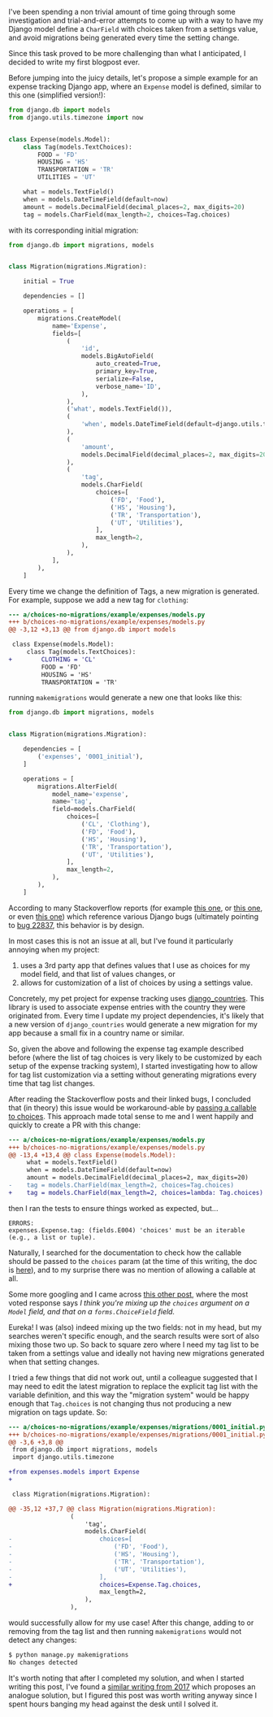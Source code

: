 I've been spending a non trivial amount of time going through some investigation and trial-and-error attempts to come up with a way to have my Django model define a `CharField` with choices taken from a settings value, and avoid migrations being generated every time the setting change.

Since this task proved to be more challenging than what I anticipated, I decided to write my first blogpost ever.

Before jumping into the juicy details, let's propose a simple example for an expense tracking Django app, where an `Expense` model is defined, similar to this one (simplified version!):

```python
from django.db import models
from django.utils.timezone import now


class Expense(models.Model):
    class Tag(models.TextChoices):
        FOOD = 'FD'
        HOUSING = 'HS'
        TRANSPORTATION = 'TR'
        UTILITIES = 'UT'

    what = models.TextField()
    when = models.DateTimeField(default=now)
    amount = models.DecimalField(decimal_places=2, max_digits=20)
    tag = models.CharField(max_length=2, choices=Tag.choices)
```

with its corresponding initial migration:

```python
from django.db import migrations, models


class Migration(migrations.Migration):

    initial = True

    dependencies = []

    operations = [
        migrations.CreateModel(
            name='Expense',
            fields=[
                (
                    'id',
                    models.BigAutoField(
                        auto_created=True,
                        primary_key=True,
                        serialize=False,
                        verbose_name='ID',
                    ),
                ),
                ('what', models.TextField()),
                (
                    'when', models.DateTimeField(default=django.utils.timezone.now),
                ),
                (
                    'amount',
                    models.DecimalField(decimal_places=2, max_digits=20),
                ),
                (
                    'tag',
                    models.CharField(
                        choices=[
                            ('FD', 'Food'),
                            ('HS', 'Housing'),
                            ('TR', 'Transportation'),
                            ('UT', 'Utilities'),
                        ],
                        max_length=2,
                    ),
                ),
            ],
        ),
    ]
```

Every time we change the definition of Tags, a new migration is generated. For example, suppose we add a new tag for `clothing`:

```diff
--- a/choices-no-migrations/example/expenses/models.py
+++ b/choices-no-migrations/example/expenses/models.py
@@ -3,12 +3,13 @@ from django.db import models

 class Expense(models.Model):
     class Tag(models.TextChoices):
+        CLOTHING = 'CL'
         FOOD = 'FD'
         HOUSING = 'HS'
         TRANSPORTATION = 'TR'
```

running `makemigrations` would generate a new one that looks like this:

```python
from django.db import migrations, models


class Migration(migrations.Migration):

    dependencies = [
        ('expenses', '0001_initial'),
    ]

    operations = [
        migrations.AlterField(
            model_name='expense',
            name='tag',
            field=models.CharField(
                choices=[
                    ('CL', 'Clothing'),
                    ('FD', 'Food'),
                    ('HS', 'Housing'),
                    ('TR', 'Transportation'),
                    ('UT', 'Utilities'),
                ],
                max_length=2,
            ),
        ),
    ]
```

According to many Stackoverflow reports (for example [this one](https://stackoverflow.com/questions/46945013/django-migrations-changing-choices-value), or [this one](https://stackoverflow.com/questions/30630121/django-charfield-choices-and-migration), or even [this one](https://stackoverflow.com/questions/31788450/stop-django-from-creating-migrations-if-the-list-of-choices-of-a-field-changes)) which reference various Django bugs (ultimately pointing to [bug 22837](https://code.djangoproject.com/ticket/22837), this behavior is by design.

In most cases this is not an issue at all, but I've found it particularly annoying when my project:

 1. uses a 3rd party app that defines values that I use as choices for my model field, and that list of values changes, or 
 2. allows for customization of a list of choices by using a settings value.

Concretely, my pet project for expense tracking uses [django_countries](https://pypi.org/project/django-countries/). This library is used to associate expense entries with the country they were originated from. Every time I update my project dependencies, it's likely that a new version of `django_countries` would generate a new migration for my app because a small fix in a country name or similar.

So, given the above and following the expense tag example described before (where the list of tag choices is very likely to be customized by each setup of the expense tracking system), I started investigating how to allow for tag list customization via a setting without generating migrations every time that tag list changes.

After reading the Stackoverflow posts and their linked bugs, I concluded that (in theory) this issue would be workaround-able by [passing a callable to choices](https://code.djangoproject.com/ticket/22837#comment:4). This approach made total sense to me and I went happily and quickly to create a PR with this change:

```diff
--- a/choices-no-migrations/example/expenses/models.py
+++ b/choices-no-migrations/example/expenses/models.py
@@ -13,4 +13,4 @@ class Expense(models.Model):
     what = models.TextField()
     when = models.DateTimeField(default=now)
     amount = models.DecimalField(decimal_places=2, max_digits=20)
-    tag = models.CharField(max_length=2, choices=Tag.choices)
+    tag = models.CharField(max_length=2, choices=lambda: Tag.choices)
```

then I ran the tests to ensure things worked as expected, but...

```
ERRORS:
expenses.Expense.tag: (fields.E004) 'choices' must be an iterable (e.g., a list or tuple).
```

Naturally, I searched for the documentation to check how the callable should be passed to the `choices` param (at the time of this writing, the doc is [here](https://docs.djangoproject.com/en/4.1/ref/models/fields/#django.db.models.Field.choices)), and to my surprise there was no mention of allowing a callable at all.

Some more googling and I came across [this other post](https://stackoverflow.com/questions/33514058/django-creates-pointless-migrations-on-choices-list-change/33514551#33514551), where the most voted response says *I think you're mixing up the `choices` argument on a `Model` field, and that on a `forms.ChoiceField` field.*

Eureka! I was (also) indeed mixing up the two fields: not in my head, but my searches weren't specific enough, and the search results were sort of also mixing those two up. So back to square zero where I need my tag list to be taken from a settings value and ideally not having new migrations generated when that setting changes.

I tried a few things that did not work out, until a colleague suggested that I may need to edit the latest migration to replace the explicit tag list with the variable definition, and this way the "migration system" would be happy enough that `Tag.choices` is not changing thus not producing a new migration on tags update. So:

```diff
--- a/choices-no-migrations/example/expenses/migrations/0001_initial.py
+++ b/choices-no-migrations/example/expenses/migrations/0001_initial.py
@@ -3,6 +3,8 @@
 from django.db import migrations, models
 import django.utils.timezone

+from expenses.models import Expense
+

 class Migration(migrations.Migration):

@@ -35,12 +37,7 @@ class Migration(migrations.Migration):
                 (
                     'tag',
                     models.CharField(
-                        choices=[
-                            ('FD', 'Food'),
-                            ('HS', 'Housing'),
-                            ('TR', 'Transportation'),
-                            ('UT', 'Utilities'),
-                        ],
+                        choices=Expense.Tag.choices,
                         max_length=2,
                     ),
                 ),
```

would successfully allow for my use case! After this change, adding to or removing from the tag list and then running `makemigrations` would not detect any changes:

```bash
$ python manage.py makemigrations
No changes detected
```

It's worth noting that after I completed my solution, and when I started writing this post, I've found a [similar writing from 2017](http://tech.yunojuno.com/pro-tip-django-choices-and-migrations) which proposes an analogue solution, but I figured this post was worth writing anyway since I spent hours banging my head against the desk until I solved it.
